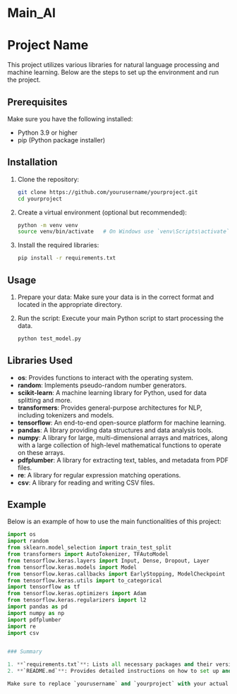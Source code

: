 # Main_AI
# Project Name

This project utilizes various libraries for natural language processing and machine learning. Below are the steps to set up the environment and run the project.

## Prerequisites

Make sure you have the following installed:
- Python 3.9 or higher
- pip (Python package installer)

## Installation

1. Clone the repository:

    ```bash
    git clone https://github.com/yourusername/yourproject.git
    cd yourproject
    ```

2. Create a virtual environment (optional but recommended):

    ```bash
    python -m venv venv
    source venv/bin/activate   # On Windows use `venv\Scripts\activate`
    ```

3. Install the required libraries:

    ```bash
    pip install -r requirements.txt
    ```

## Usage

1. Prepare your data: Make sure your data is in the correct format and located in the appropriate directory.

2. Run the script: Execute your main Python script to start processing the data.

    ```bash
    python test_model.py
    ```

## Libraries Used

- **os**: Provides functions to interact with the operating system.
- **random**: Implements pseudo-random number generators.
- **scikit-learn**: A machine learning library for Python, used for data splitting and more.
- **transformers**: Provides general-purpose architectures for NLP, including tokenizers and models.
- **tensorflow**: An end-to-end open-source platform for machine learning.
- **pandas**: A library providing data structures and data analysis tools.
- **numpy**: A library for large, multi-dimensional arrays and matrices, along with a large collection of high-level mathematical functions to operate on these arrays.
- **pdfplumber**: A library for extracting text, tables, and metadata from PDF files.
- **re**: A library for regular expression matching operations.
- **csv**: A library for reading and writing CSV files.

## Example

Below is an example of how to use the main functionalities of this project:

```python
import os
import random
from sklearn.model_selection import train_test_split
from transformers import AutoTokenizer, TFAutoModel
from tensorflow.keras.layers import Input, Dense, Dropout, Layer
from tensorflow.keras.models import Model
from tensorflow.keras.callbacks import EarlyStopping, ModelCheckpoint
from tensorflow.keras.utils import to_categorical
import tensorflow as tf
from tensorflow.keras.optimizers import Adam
from tensorflow.keras.regularizers import l2
import pandas as pd
import numpy as np
import pdfplumber
import re
import csv


### Summary

1. **`requirements.txt`**: Lists all necessary packages and their versions.
2. **`README.md`**: Provides detailed instructions on how to set up and run the project, including installation steps and an example usage section.

Make sure to replace `yourusername` and `yourproject` with your actual GitHub username and project name, respectively. Additionally, update the example code section with relevant code from your project.
